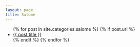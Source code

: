 ```yaml
---
layout: page
title: Salome
---
```

<ul>
  {% for post in site.categories.salome %}
    {% if post.url %}
        <li><a href="{{ post.url }}">{{ post.title }}</a></li>
    {% endif %}
  {% endfor %}
</ul>
